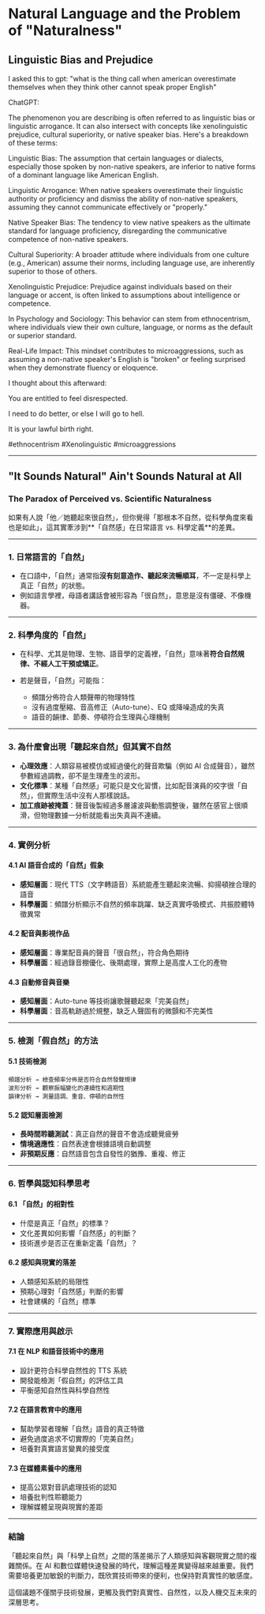 # Natural Language and the Problem of "Naturalness"

## Linguistic Bias and Prejudice

I asked this to gpt: "what is the thing call when american overestimate themselves when they think other cannot speak proper English"

ChatGPT:

The phenomenon you are describing is often referred to as linguistic bias or linguistic arrogance. It can also intersect with concepts like xenolinguistic prejudice, cultural superiority, or native speaker bias. Here's a breakdown of these terms:

Linguistic Bias: The assumption that certain languages or dialects, especially those spoken by non-native speakers, are inferior to native forms of a dominant language like American English.

Linguistic Arrogance: When native speakers overestimate their linguistic authority or proficiency and dismiss the ability of non-native speakers, assuming they cannot communicate effectively or "properly."

Native Speaker Bias: The tendency to view native speakers as the ultimate standard for language proficiency, disregarding the communicative competence of non-native speakers.

Cultural Superiority: A broader attitude where individuals from one culture (e.g., American) assume their norms, including language use, are inherently superior to those of others.

Xenolinguistic Prejudice: Prejudice against individuals based on their language or accent, is often linked to assumptions about intelligence or competence.

In Psychology and Sociology:
This behavior can stem from ethnocentrism, where individuals view their own culture, language, or norms as the default or superior standard.

Real-Life Impact:
This mindset contributes to microaggressions, such as assuming a non-native speaker's English is "broken" or feeling surprised when they demonstrate fluency or eloquence.

I thought about this afterward:

You are entitled to feel disrespected.

I need to do better, or else I will go to hell.

It is your lawful birth right.

#ethnocentrism #Xenolinguistic #microaggressions

---

## "It Sounds Natural" Ain't Sounds Natural at All

### The Paradox of Perceived vs. Scientific Naturalness

如果有人說「他／她聽起來很自然」，但你覺得「那根本不自然，從科學角度來看也是如此」，這其實牽涉到**「自然感」在日常語言 vs. 科學定義**的差異。

---

### 1. 日常語言的「自然」

* 在口語中，「自然」通常指**沒有刻意造作、聽起來流暢順耳**，不一定是科學上真正「自然」的狀態。
* 例如語言學裡，母語者講話會被形容為「很自然」，意思是沒有僵硬、不像機器。

---

### 2. 科學角度的「自然」

* 在科學、尤其是物理、生物、語音學的定義裡，「自然」意味著**符合自然規律、不經人工干預或矯正**。
* 若是聲音，「自然」可能指：

  * 頻譜分佈符合人類聲帶的物理特性
  * 沒有過度壓縮、音高修正（Auto-tune）、EQ 或降噪造成的失真
  * 語音的韻律、節奏、停頓符合生理與心理機制

---

### 3. 為什麼會出現「聽起來自然」但其實不自然

* **心理效應**：人類容易被模仿或經過優化的聲音欺騙（例如 AI 合成聲音），雖然參數經過調教，卻不是生理產生的波形。
* **文化標準**：某種「自然感」可能只是文化習慣，比如配音演員的咬字很「自然」，但實際生活中沒有人那樣說話。
* **加工痕跡被掩蓋**：聲音後製經過多層濾波與動態調整後，雖然在感官上很順滑，但物理數據一分析就能看出失真與不連續。

---

### 4. 實例分析

#### 4.1 AI 語音合成的「自然」假象
- **感知層面**：現代 TTS（文字轉語音）系統能產生聽起來流暢、抑揚頓挫合理的語音
- **科學層面**：頻譜分析顯示不自然的頻率跳躍、缺乏真實呼吸模式、共振腔體特徵異常

#### 4.2 配音與影視作品
- **感知層面**：專業配音員的聲音「很自然」，符合角色期待
- **科學層面**：經過錄音棚優化、後期處理，實際上是高度人工化的產物

#### 4.3 自動修音與音樂
- **感知層面**：Auto-tune 等技術讓歌聲聽起來「完美自然」
- **科學層面**：音高軌跡過於規整，缺乏人聲固有的微顫和不完美性

---

### 5. 檢測「假自然」的方法

#### 5.1 技術檢測
```
頻譜分析 → 檢查頻率分佈是否符合自然發聲規律
波形分析 → 觀察振幅變化的連續性和週期性
韻律分析 → 測量語調、重音、停頓的自然性
```

#### 5.2 認知層面檢測
- **長時間聆聽測試**：真正自然的聲音不會造成聽覺疲勞
- **情境適應性**：自然表達會根據語境自動調整
- **非預期反應**：自然語音包含自發性的猶豫、重複、修正

---

### 6. 哲學與認知科學思考

#### 6.1 「自然」的相對性
- 什麼是真正「自然」的標準？
- 文化差異如何影響「自然感」的判斷？
- 技術進步是否正在重新定義「自然」？

#### 6.2 感知與現實的落差
- 人類感知系統的局限性
- 預期心理對「自然感」判斷的影響
- 社會建構的「自然」標準

---

### 7. 實際應用與啟示

#### 7.1 在 NLP 和語音技術中的應用
- 設計更符合科學自然性的 TTS 系統
- 開發能檢測「假自然」的評估工具
- 平衡感知自然性與科學自然性

#### 7.2 在語言教育中的應用
- 幫助學習者理解「自然」語音的真正特徵
- 避免過度追求不切實際的「完美自然」
- 培養對真實語言變異的接受度

#### 7.3 在媒體素養中的應用
- 提高公眾對音訊處理技術的認知
- 培養批判性聆聽能力
- 理解媒體呈現與現實的差距

---

### 結論

「聽起來自然」與「科學上自然」之間的落差揭示了人類感知與客觀現實之間的複雜關係。在 AI 和數位媒體快速發展的時代，理解這種差異變得越來越重要。我們需要培養更加敏銳的判斷力，既欣賞技術帶來的便利，也保持對真實性的敏感度。

這個議題不僅關乎技術發展，更觸及我們對真實性、自然性，以及人機交互未來的深層思考。
